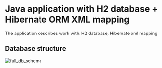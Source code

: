 # Java application with H2 database + Hibernate ORM XML mapping

The application describes work with: H2 database, Hibernate xml mapping

## Database structure

![full_db_schema](https://cloud.githubusercontent.com/assets/5372875/22624532/4cbef472-eb87-11e6-98eb-7a35541d2a49.jpg)
